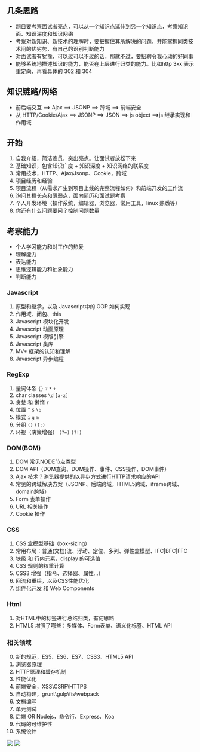 ## 几条思路

- 题目要考察面试者亮点，可以从一个知识点延伸到另一个知识点，考察知识面、知识深度和知识网络
- 考察对新知识、新技术的理解时，要把握住其所解决的问题，并能掌握同类技术间的优劣势，有自己的识别判断能力
- 对面试者有犹豫，可以过可以不过的话，那就不过，要招聘令我心动的好同事
- 能够系统地描述知识的能力，能否在上层进行归类的能力。比如http 3xx 表示重定向，再看具体的 302 和 304

## 知识链路/网络

- 前后端交互 ==> Ajax ==> JSONP ==> 跨域 ==> 前端安全
- 从 HTTP/Cookie/Ajax ==> JSONP ==> JSON ==> js object ==>js 继承实现和作用域

## 开始

1. 自我介绍，简洁连贯，突出亮点。让面试者放松下来
0. 基础知识，包含知识广度 + 知识深度 + 知识网络的联系度
1. 常用技术，HTTP、Ajax/Jsonp、Cookie，跨域
3. 项目经历和经验
2. 项目流程（从需求产生到项目上线的完整流程如何）和前端开发的工作流
6. 询问其擅长点和薄弱点，面向简历和面试题考察
4. 个人开发环境（操作系统，编辑器，浏览器，常用工具，linux 熟悉等）
0. 你还有什么问题要问？控制问题数量

## 考察能力

- 个人学习能力和对工作的热爱
- 理解能力
- 表达能力
- 思维逻辑能力和抽象能力
- 判断能力

### Javascript

 1. 原型和继承，以及 Javascript中的 OOP 如何实现
 2. 作用域、闭包、this
 3. Javascript 模块化开发
 4. Javascript 动画原理
 5. Javascript 模版引擎
 6. Javascript 类库
 7. MV* 框架的认知和理解
 8. Javascript 异步编程

### RegExp

 1. 量词体系 `{}` `?` `*` `+`
 2. char classes `\d` `[a-z]`
 3. 贪婪 和 懒惰 `?`
 4. 位置 `^` `$` `\b`
 5. 模式 `i` `g` `m`
 6. 分组 `()` `(?:)`
 7. 环视（决策增强） `(?=)` `(?!)`

### DOM(BOM)

 1. DOM 常见NODE节点类型
 2. DOM API（DOM查询、DOM操作、事件、CSS操作、DOM事件）
 3. Ajax 技术？浏览器提供的以异步方式进行HTTP请求响应的API
 4. 常见的跨域解决方案（JSONP、后端跨域，HTML5跨域、iframe跨域、domain跨域）
 5. Form 表单操作
 6. URL 相关操作
 7. Cookie 操作

### CSS

 1. CSS 盒模型基础（box-sizing）
 2. 常用布局：普通(文档)流、浮动、定位、多列、弹性盒模型、IFC|BFC|FFC
 3. 块级 和 行内元素，display 的可选值
 4. CSS 规则的权重计算
 5. CSS3 增强（指令、选择器、属性...）
 6. 回流和重绘，以及CSS性能优化
 7. 组件化开发 和 Web Components

### Html

 1. 对HTML中的标签进行总结归类，有何思路
 2. HTML5 增强了哪些：多媒体、Form表单、语义化标签、HTML API

### 相关领域

 0. 新的规范，ES5、ES6、ES7、CSS3、HTML5 API
 1. 浏览器原理
 2. HTTP原理和缓存机制
 3. 性能优化
 4. 前端安全，XSS\CSRF\HTTPS
 4. 自动构建，grunt\gulp\fis\webpack
 5. 文档编写
 6. 单元测试
 7. 后端 OR Nodejs，命令行、Express、Koa
 8. 代码的可维护性
 9. 系统设计

![](http://wd.geilicdn.com/b7982630030332673deb6ae8644a9b44.png)
![](http://wd.geilicdn.com/d04d19ba0cd127203d173bfb41573320.png)
